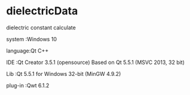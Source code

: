 # dielectricData
dielectric constant  calculate

system	:Windows 10

language:Qt C++

IDE	:Qt Creator 3.5.1 (opensource) Based on Qt 5.5.1 (MSVC 2013, 32 bit)

Lib 	:Qt 5.5.1 for Windows 32-bit (MinGW 4.9.2)

plug-in :Qwt 6.1.2

